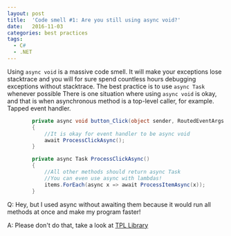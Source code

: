 ```yaml
---
layout: post
title:  'Code smell #1: Are you still using async void?'
date:   2016-11-03
categories: best practices
tags:
  - C#
  - .NET
---
```

Using ```async void``` is a massive code smell. It will make your exceptions lose stacktrace and you will for sure spend countless hours debugging exceptions without stacktrace.
The best practice is to use ```async Task``` whenever possible
There is one situation where using ```async void``` is okay, and that is when asynchronous method is a top-level caller, for example. Tapped event handler.
```csharp
        private async void button_Click(object sender, RoutedEventArgs e)
        {
            //It is okay for event handler to be async void
            await ProcessClickAsync();
        }

        private async Task ProcessClickAsync()
        {
            //All other methods should return async Task
            //You can even use async with lambdas!
            items.ForEach(async x => await ProcessItemAsync(x));
        }
```
Q: Hey, but I used async without awaiting them because it would run all methods at once and make my program faster!

A: Please don't do that, take a look at [TPL Library](https://msdn.microsoft.com/en-us/library/dd537609(v=vs.110).aspx) 
